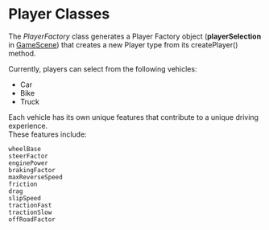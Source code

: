 # Player Classes

The _PlayerFactory_ class generates a Player Factory object (**playerSelection** in [GameScene](https://github.com/rahoi/racing-roguelike/blob/main/src/lib/GameScene.ts)) that creates a new Player type from its createPlayer() method.

Currently, players can select from the following vehicles:
- Car
- Bike
- Truck

Each vehicle has its own unique features that contribute to a unique driving experience. </br>
These features include:

```
wheelBase
steerFactor
enginePower
brakingFactor
maxReverseSpeed
friction
drag
slipSpeed
tractionFast
tractionSlow
offRoadFactor
```
